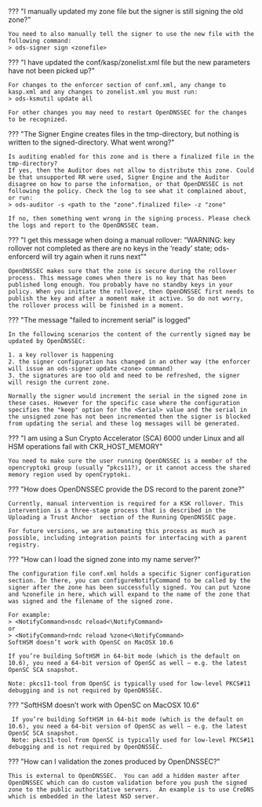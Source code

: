 ??? "I manually updated my zone file but the signer is still signing the old zone?"

    You need to also manually tell the signer to use the new file with the following command:
    > ods-signer sign <zonefile>


??? "I have updated the conf/kasp/zonelist.xml file but the new parameters have not been picked up?"

    For changes to the enforcer section of conf.xml, any change to kasp.xml and any changes to zonelist.xml you must run:
    > ods-ksmutil update all

    For other changes you may need to restart OpenDNSSEC for the changes to be recognized. 


??? "The Signer Engine creates files in the tmp-directory, but nothing is written to the signed-directory. What went wrong?"

    Is auditing enabled for this zone and is there a finalized file in the tmp-directory?  
    If yes, then the Auditor does not allow to distribute this zone. Could be that unsupported RR were used, Signer Engine and the Auditor disagree on how to parse the information, or that OpenDNSSEC is not following the policy. Check the log to see what it complained about, or run:
    > ods-auditor -s <path to the "zone".finalized file> -z "zone"

    If no, then something went wrong in the signing process. Please check the logs and report to the OpenDNSSEC team.


??? "I get this message when doing a manual rollover: “WARNING: key rollover not completed as there are no keys in the ‘ready’ state; ods-enforcerd will try again when it runs next”"

    OpenDNSSEC makes sure that the zone is secure during the rollover process. This message comes when there is no key that has been published long enough. You probably have no standby keys in your policy. When you initiate the rollover, then OpenDNSSEC first needs to publish the key and after a moment make it active. So do not worry, the rollover process will be finished in a moment.


??? "The message "failed to increment serial" is logged"

    In the following scenarios the content of the currently signed may be updated by OpenDNSSEC:

    1. a key rollover is happening
    2. the signer configuration has changed in an other way (the enforcer will issue an ods-signer update <zone> command)
    3. the signatures are too old and need to be refreshed, the signer will resign the current zone.

    Normally the signer would increment the serial in the signed zone in these cases. However for the specific case where the configuration specifies the "keep" option for the <Serial> value and the serial in the unsigned zone has not been incremented then the signer is blocked from updating the serial and these log messages will be generated.


??? "I am using a Sun Crypto Accelerator (SCA) 6000 under Linux and all HSM operations fail with CKR_HOST_MEMORY"

    You need to make sure the user running OpenDNSSEC is a member of the opencryptoki group (usually “pkcs11?), or it cannot access the shared memory region used by openCryptoki.


??? "How does OpenDNSSEC provide the DS record to the parent zone?"

    Currently, manual intervention is required for a KSK rollover. This intervention is a three-stage process that is described in the Uploading a Trust Anchor  section of the Running OpenDNSSEC page.

    For future versions, we are automating this process as much as possible, including integration points for interfacing with a parent registry.


??? "How can I load the signed zone into my name server?"

    The configuration file conf.xml holds a specific Signer configuration section. In there, you can configureNotifyCommand to be called by the signer after the zone has been successfully signed. You can put %zone and %zonefile in here, which will expand to the name of the zone that was signed and the filename of the signed zone.

    For example:
    > <NotifyCommand>nsdc reload<\NotifyCommand>
    or
    > <NotifyCommand>rndc reload %zone<\NotifyCommand>
    SoftHSM doesn’t work with OpenSC on MacOSX 10.6

    If you’re building SoftHSM in 64-bit mode (which is the default on 10.6), you need a 64-bit version of OpenSC as well – e.g. the latest OpenSC SCA snapshot.

    Note: pkcs11-tool from OpenSC is typically used for low-level PKCS#11 debugging and is not required by OpenDNSSEC.


??? "SoftHSM doesn’t work with OpenSC on MacOSX 10.6"

     If you’re building SoftHSM in 64-bit mode (which is the default on 10.6), you need a 64-bit version of OpenSC as well – e.g. the latest OpenSC SCA snapshot.  
     Note: pkcs11-tool from OpenSC is typically used for low-level PKCS#11 debugging and is not required by OpenDNSSEC.

??? "How can I validation the zones produced by OpenDNSSEC?"

    This is external to OpenDNSSEC.  You can add a hidden master after OpenDNSSEC which can do custom validation before you push the signed zone to the public authoritative servers.  An example is to use CreDNS which is embedded in the latest NSD server.
